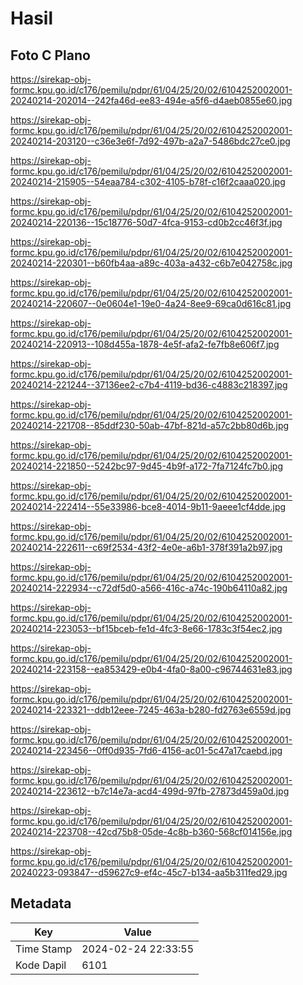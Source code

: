 # Hasil

## Foto C Plano

https://sirekap-obj-formc.kpu.go.id/c176/pemilu/pdpr/61/04/25/20/02/6104252002001-20240214-202014--242fa46d-ee83-494e-a5f6-d4aeb0855e60.jpg

https://sirekap-obj-formc.kpu.go.id/c176/pemilu/pdpr/61/04/25/20/02/6104252002001-20240214-203120--c36e3e6f-7d92-497b-a2a7-5486bdc27ce0.jpg

https://sirekap-obj-formc.kpu.go.id/c176/pemilu/pdpr/61/04/25/20/02/6104252002001-20240214-215905--54eaa784-c302-4105-b78f-c16f2caaa020.jpg

https://sirekap-obj-formc.kpu.go.id/c176/pemilu/pdpr/61/04/25/20/02/6104252002001-20240214-220136--15c18776-50d7-4fca-9153-cd0b2cc46f3f.jpg

https://sirekap-obj-formc.kpu.go.id/c176/pemilu/pdpr/61/04/25/20/02/6104252002001-20240214-220301--b60fb4aa-a89c-403a-a432-c6b7e042758c.jpg

https://sirekap-obj-formc.kpu.go.id/c176/pemilu/pdpr/61/04/25/20/02/6104252002001-20240214-220607--0e0604e1-19e0-4a24-8ee9-69ca0d616c81.jpg

https://sirekap-obj-formc.kpu.go.id/c176/pemilu/pdpr/61/04/25/20/02/6104252002001-20240214-220913--108d455a-1878-4e5f-afa2-fe7fb8e606f7.jpg

https://sirekap-obj-formc.kpu.go.id/c176/pemilu/pdpr/61/04/25/20/02/6104252002001-20240214-221244--37136ee2-c7b4-4119-bd36-c4883c218397.jpg

https://sirekap-obj-formc.kpu.go.id/c176/pemilu/pdpr/61/04/25/20/02/6104252002001-20240214-221708--85ddf230-50ab-47bf-821d-a57c2bb80d6b.jpg

https://sirekap-obj-formc.kpu.go.id/c176/pemilu/pdpr/61/04/25/20/02/6104252002001-20240214-221850--5242bc97-9d45-4b9f-a172-7fa7124fc7b0.jpg

https://sirekap-obj-formc.kpu.go.id/c176/pemilu/pdpr/61/04/25/20/02/6104252002001-20240214-222414--55e33986-bce8-4014-9b11-9aeee1cf4dde.jpg

https://sirekap-obj-formc.kpu.go.id/c176/pemilu/pdpr/61/04/25/20/02/6104252002001-20240214-222611--c69f2534-43f2-4e0e-a6b1-378f391a2b97.jpg

https://sirekap-obj-formc.kpu.go.id/c176/pemilu/pdpr/61/04/25/20/02/6104252002001-20240214-222934--c72df5d0-a566-416c-a74c-190b64110a82.jpg

https://sirekap-obj-formc.kpu.go.id/c176/pemilu/pdpr/61/04/25/20/02/6104252002001-20240214-223053--bf15bceb-fe1d-4fc3-8e66-1783c3f54ec2.jpg

https://sirekap-obj-formc.kpu.go.id/c176/pemilu/pdpr/61/04/25/20/02/6104252002001-20240214-223158--ea853429-e0b4-4fa0-8a00-c96744631e83.jpg

https://sirekap-obj-formc.kpu.go.id/c176/pemilu/pdpr/61/04/25/20/02/6104252002001-20240214-223321--ddb12eee-7245-463a-b280-fd2763e6559d.jpg

https://sirekap-obj-formc.kpu.go.id/c176/pemilu/pdpr/61/04/25/20/02/6104252002001-20240214-223456--0ff0d935-7fd6-4156-ac01-5c47a17caebd.jpg

https://sirekap-obj-formc.kpu.go.id/c176/pemilu/pdpr/61/04/25/20/02/6104252002001-20240214-223612--b7c14e7a-acd4-499d-97fb-27873d459a0d.jpg

https://sirekap-obj-formc.kpu.go.id/c176/pemilu/pdpr/61/04/25/20/02/6104252002001-20240214-223708--42cd75b8-05de-4c8b-b360-568cf014156e.jpg

https://sirekap-obj-formc.kpu.go.id/c176/pemilu/pdpr/61/04/25/20/02/6104252002001-20240223-093847--d59627c9-ef4c-45c7-b134-aa5b311fed29.jpg


## Metadata

| Key        | Value               |
| ---------- | ------------------- |
| Time Stamp | 2024-02-24 22:33:55 |
| Kode Dapil | 6101                |



